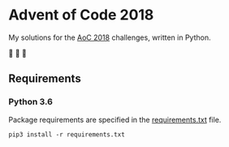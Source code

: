 # Advent of Code 2018

My solutions for the [AoC 2018](https://adventofcode.com/2018) challenges, written in Python.

:christmas_tree: :christmas_tree: :christmas_tree:

## Requirements

### Python 3.6

Package requirements are specified in the [requirements.txt](requirements.txt) file.

```
pip3 install -r requirements.txt
```
